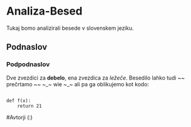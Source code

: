 # Analiza-Besed
Tukaj bomo analizirali besede v slovenskem jeziku.

## Podnaslov

### Podpodnaslov

Dve zvezdici za **debelo**, ena zvezdica za *ležeče*.
Besedilo lahko tudi ~~ prečrtamo ~~  ~_~  wie ~_~ ali pa ga
oblikujemo kot kodo:

```

def f(x):
    return 21

```

#Avtorji
 (:)